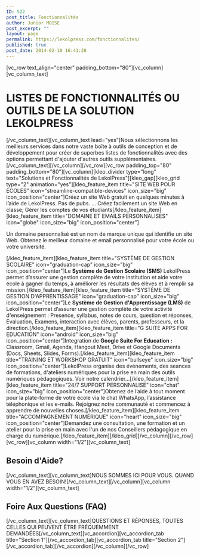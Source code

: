 ```yaml
---
ID: 522
post_title: Fonctionnalités
author: Junior MOISE
post_excerpt: ""
layout: page
permalink: https://lekolpress.com/fonctionnalites/
published: true
post_date: 2014-02-10 16:41:28
---
```

[vc_row text_align="center" padding_bottom="80"][vc_column][vc_column_text]
<h1>LISTES DE FONCTIONNALITÉS
OU OUTILS DE LA SOLUTION LEKOLPRESS</h1>
[/vc_column_text][vc_column_text lead="yes"]Nous sélectionnons les meilleurs services dans notre vaste boîte à outils de conception et de développement
pour créer de superbes listes de fonctionnalités avec des options permettant d'ajouter d'autres outils supplémentaires.[/vc_column_text][/vc_column][/vc_row][vc_row padding_top="80" padding_bottom="80"][vc_column][kleo_divider type="long" text="Solutions et Fonctionnalités de LekolPress"][kleo_gap][kleo_grid type="2" animation="yes"][kleo_feature_item title="SITE WEB POUR ECOLES" icon="streamline-compatible-devices" icon_size="big" icon_position="center"]Créez un site Web gratuit en quelques minutes à l’aide de LekolPress. Pas de pubs. … Créez facilement un site Web en classe; Gérer les comptes de vos étudiants[/kleo_feature_item][kleo_feature_item title="DOMAINE ET EMAILS PERSONNALISES" icon="globe" icon_size="big" icon_position="center"]
<p style="text-align: left;">Un domaine personnalisé est un nom de marque unique qui identifie un site Web. Obtenez le meilleur domaine et email personnalisé pour votre école ou votre université.</p>
[/kleo_feature_item][kleo_feature_item title="SYSTÈME DE GESTION SCOLAIRE" icon="graduation-cap" icon_size="big" icon_position="center"]Le <strong>Système de Gestion Scolaire (SMS)</strong> LekolPress permet d’assurer une gestion complète de votre institution et aide votre école à gagner du temps, à améliorer les résultats des élèves et à remplir sa mission.[/kleo_feature_item][kleo_feature_item title="SYSTÈME DE GESTION D'APPRENTISSAGE" icon="graduation-cap" icon_size="big" icon_position="center"]Le <strong>Système de Gestion d'Apprentissage (LMS)</strong> de LekolPress permet d’assurer une gestion complète de votre activité d'enseignement : Presence, syllabus, notes de cours, question et réponses, Evaluation, Examens, interaction avec élèves, parents, professeurs, et la direction.[/kleo_feature_item][kleo_feature_item title="G SUITE APPS FOR EDUCATION" icon="android" icon_size="big" icon_position="center"]Integration de <strong>Google Suite For Education : </strong>Classroom, Gmail, Agenda, Hangout Meet, Drive et Google Documents (Docs, Sheets, Slides, Forms).[/kleo_feature_item][kleo_feature_item title="TRAINING ET WORKSHOP GRATUIT" icon="bullseye" icon_size="big" icon_position="center"]LekolPress organise des événements, des seances de formations, d'ateliers numériques pour la prise en main des outils numériques pédagogiques. Voir notre calendrier...[/kleo_feature_item][kleo_feature_item title="24/7 SUPPORT PERSONNALISE" icon="chat" icon_size="big" icon_position="center"]Obtenez de l’aide à tout moment pour la plate-forme de votre école via le chat WhatsApp, l’assistance téléphonique et les e-mails. Rejoignez notre communauté et commencez à apprendre de nouvelles choses.[/kleo_feature_item][kleo_feature_item title="ACCOMPAGNEMENT NUMÉRIQUE" icon="heart" icon_size="big" icon_position="center"]Demandez une consultation, une formation et un atelier pour la prise en main avec l'un de nos Conseillers pédagogique en charge du numérique.[/kleo_feature_item][/kleo_grid][/vc_column][/vc_row][vc_row][vc_column width="1/2"][vc_column_text]
<h2>Besoin d'Aide?</h2>
[/vc_column_text][vc_column_text]NOUS SOMMES ICI POUR VOUS. QUAND VOUS EN AVEZ BESOIN![/vc_column_text][/vc_column][vc_column width="1/2"][vc_column_text]
<h2 class="line">Foire Aux Questions (FAQ)</h2>
[/vc_column_text][vc_column_text]QUESTIONS ET RÉPONSES, TOUTES CELLES QUI PEUVENT ÊTRE FRÉQUEMMENT DEMANDÉES[/vc_column_text][vc_accordion][vc_accordion_tab title="Section 1"][/vc_accordion_tab][vc_accordion_tab title="Section 2"][/vc_accordion_tab][/vc_accordion][/vc_column][/vc_row]